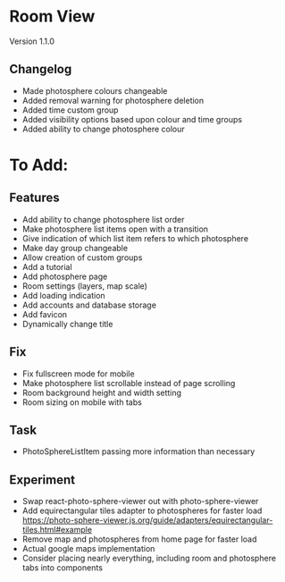# Room View
Version 1.1.0

## Changelog
- Made photosphere colours changeable
- Added removal warning for photosphere deletion
- Added time custom group
- Added visibility options based upon colour and time groups
- Added ability to change photosphere colour

# To Add:

## Features
- Add ability to change photosphere list order
- Make photosphere list items open with a transition
- Give indication of which list item refers to which photosphere
- Make day group changeable
- Allow creation of custom groups
- Add a tutorial
- Add photosphere page
- Room settings (layers, map scale)
- Add loading indication
- Add accounts and database storage
- Add favicon
- Dynamically change title

## Fix
- Fix fullscreen mode for mobile
- Make photosphere list scrollable instead of page scrolling
- Room background height and width setting
- Room sizing on mobile with tabs

## Task
- PhotoSphereListItem passing more information than necessary

## Experiment
- Swap react-photo-sphere-viewer out with photo-sphere-viewer
- Add equirectangular tiles adapter to photospheres for faster load https://photo-sphere-viewer.js.org/guide/adapters/equirectangular-tiles.html#example
- Remove map and photospheres from home page for faster load
- Actual google maps implementation
- Consider placing nearly everything, including room and photosphere tabs into components
